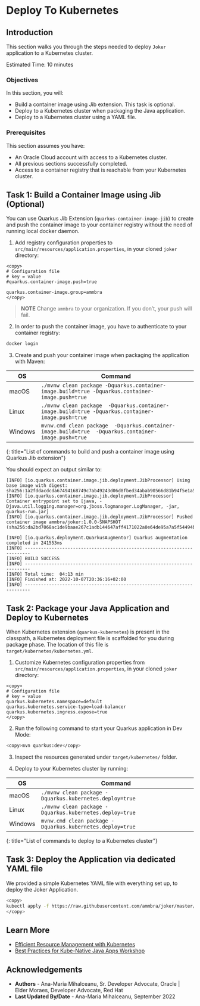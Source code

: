 # Deploy To Kubernetes

## Introduction

This section walks you through the steps needed to deploy `Joker` application to a Kubernetes cluster.

Estimated Time: 10 minutes

### Objectives


In this section, you will:
* Build a container image using Jib extension. This task is optional.
* Deploy to a Kubernetes cluster when packaging the Java application.
* Deploy to a Kubernetes cluster using a YAML file.

### Prerequisites 

This section assumes you have:
* An Oracle Cloud account with access to a Kubernetes cluster.
* All previous sections successfully completed.
* Access to a container registry that is reachable from your Kubernetes cluster.


## Task 1: Build a Container Image using Jib (Optional)

You can use Quarkus Jib Extension (`quarkus-container-image-jib`) to create and push the container image to your container registry without the need of running local docker daemon.

1. Add registry configuration properties to `src/main/resources/application.properties`, in your cloned `joker` directory:  

```properties
<copy>
# Configuration file
# key = value
#quarkus.container-image.push=true 
    
quarkus.container-image.group=ammbra
</copy>
```

> **NOTE** Change `ammbra` to your organization. If you don’t, your push will fail.

2. In order to push the container image, you have to authenticate to your container registry:

```bash
docker login
```

3. Create and push your container image when packaging the application with Maven:

| OS        | Command                                                       |
|-----------|---------------------------------------------------------------|
| macOS     | `./mvnw clean package -Dquarkus.container-image.build=true -Dquarkus.container-image.push=true`    |
| Linux     | `./mvnw clean package  -Dquarkus.container-image.build=true -Dquarkus.container-image.push=true`    |
| Windows   | `mvnw.cmd clean package  -Dquarkus.container-image.build=true  -Dquarkus.container-image.push=true`  |
{: title="List of commands to build and push a container image using Quarkus Jib extension"}

You should expect an output similar to:
```output
[INFO] [io.quarkus.container.image.jib.deployment.JibProcessor] Using base image with digest: sha256:1a2fddacdcda67494168749c7ab49243d06d8fbed34abab90566d81b94f5e1a5
[INFO] [io.quarkus.container.image.jib.deployment.JibProcessor] Container entrypoint set to [java, -Djava.util.logging.manager=org.jboss.logmanager.LogManager, -jar, quarkus-run.jar]
[INFO] [io.quarkus.container.image.jib.deployment.JibProcessor] Pushed container image ammbra/joker:1.0.0-SNAPSHOT (sha256:da2bd7068ac1de9baae267c1adb144647aff4171022a0e64de95a7a5f54494b7)

[INFO] [io.quarkus.deployment.QuarkusAugmentor] Quarkus augmentation completed in 241553ms
[INFO] ------------------------------------------------------------------------
[INFO] BUILD SUCCESS
[INFO] ------------------------------------------------------------------------
[INFO] Total time:  04:13 min
[INFO] Finished at: 2022-10-07T20:36:16+02:00
[INFO] ------------------------------------------------------------------------
```

## Task 2: Package your Java Application and Deploy to Kubernetes

When Kubernetes extension (`quarkus-kubernetes`) is present in the classpath, a Kubernetes deployment file is scaffolded for you during package phase.
The location of this file is `target/kubernetes/kubernetes.yml`.

1. Customize Kubernetes configuration properties from `src/main/resources/application.properties`, in your cloned `joker` directory:

```properties
<copy>
# Configuration file
# key = value
quarkus.kubernetes.namespace=default
quarkus.kubernetes.service-type=load-balancer
quarkus.kubernetes.ingress.expose=true
</copy>
```

2. Run the following command to start your Quarkus application in Dev Mode:

```bash
<copy>mvn quarkus:dev</copy>
```

3. Inspect the resources generated under `target/kubernetes/` folder.

4. Deploy to your Kubernetes cluster by running:

| OS        | Command                                                      |
|-----------|--------------------------------------------------------------|
| macOS     | `./mvnw clean package -Dquarkus.kubernetes.deploy=true`      |
| Linux     | `./mvnw clean package -Dquarkus.kubernetes.deploy=true`   |
| Windows   | `mvnw.cmd clean package -Dquarkus.kubernetes.deploy=true` |
{: title="List of commands to deploy to a Kubernetes cluster"}


## Task 3: Deploy the Application via dedicated YAML file

We provided a simple Kubernetes YAML file with everything set up, to deploy the Joker Application.

```bash
<copy>
kubectl apply -f https://raw.githubusercontent.com/ammbra/joker/master/kubefiles/deploy-joker-app.yaml
</copy>
```

## Learn More

* [Efficient Resource Management with Kubernetes](https:dn.dev/kube-dev-practices)
* [Best Practices for Kube-Native Java Apps Workshop](https://redhat-scholars.github.io/kube-native-java-apps)

## Acknowledgements
* **Authors** - Ana-Maria Mihalceanu, Sr. Developer Advocate, Oracle | Elder Moraes, Developer Advocate, Red Hat
* **Last Updated By/Date** - Ana-Maria Mihalceanu,  September 2022
